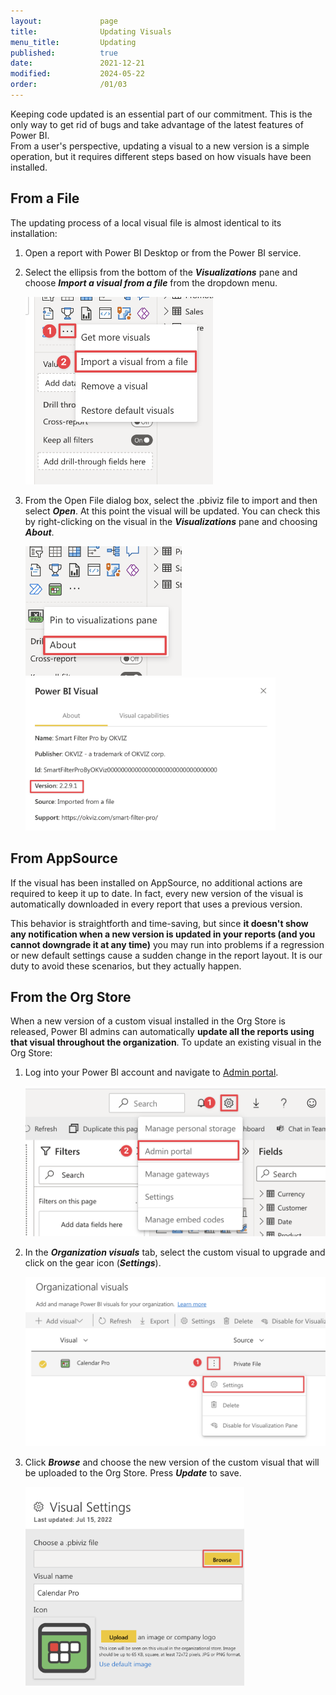 ```yaml
---
layout:             page
title:              Updating Visuals
menu_title:         Updating
published:          true
date:               2021-12-21
modified:           2024-05-22
order:              /01/03
---
```

Keeping code updated is an essential part of our commitment. This is the only way to get rid of bugs and take advantage of the latest features of Power BI.  
From a user's perspective, updating a visual to a new version is a simple operation, but it requires different steps based on how visuals have been installed.

## From a File

The updating process of a local visual file is almost identical to its installation:

1.	Open a report with Power BI Desktop or from the Power BI service.
2.	Select the ellipsis from the bottom of the ***Visualizations*** pane and choose ***Import a visual from a file*** from the dropdown menu.

    <img src="images/installation-file-1.png" width="300">

3.	From the Open File dialog box, select the .pbiviz file to import and then select ***Open***. At this point the visual will be updated. You can check this by right-clicking on the visual in the ***Visualizations*** pane and choosing ***About***.

    <img src="images/visual-about.png" width="250"> 
    <img src="images/visual-version.png" width="400">


## From AppSource

If the visual has been installed on AppSource, no additional actions are required to keep it up to date. In fact, every new version of the visual is automatically downloaded in every report that uses a previous version.

This behavior is straightforth and time-saving, but since **it doesn't show any notification when a new version is updated in your reports (and you cannot downgrade it at any time)** you may run into problems if a regression or new default settings cause a sudden change in the report layout. It is our duty to avoid these scenarios, but they actually happen.

## From the Org Store

When a new version of a custom visual installed in the Org Store is released, Power BI admins can automatically **update all the reports using that visual throughout the organization**.
To update an existing visual in the Org Store:

1.	Log into your Power BI account and navigate to [Admin portal](https://app.powerbi.com/admin-portal/).

    <img src="images/installation-org-1.png" width="500">

2.	In the ***Organization visuals*** tab, select the custom visual to upgrade and click on the gear icon (***Settings***).

    <img src="images/updating-org-1.png" width="600">

3.	Click ***Browse*** and choose the new version of the custom visual that will be uploaded to the Org Store. Press ***Update*** to save.

    <img src="images/updating-org-2.png" width="350">